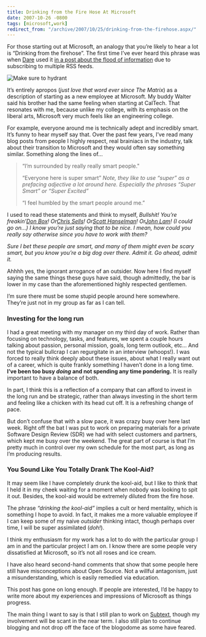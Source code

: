 ```yaml
---
title: Drinking from the Fire Hose At Microsoft
date: 2007-10-26 -0800
tags: [microsoft,work]
redirect_from: "/archive/2007/10/25/drinking-from-the-firehose.aspx/"
---
```


For those starting out at Microsoft, an analogy that you’re likely to hear a lot is “Drinking from the firehose”. The first time I’ve ever heard this phrase was when [Dare](http://www.25hoursaday.com/weblog/ "Dare Obasanjo's Blog") used
it [in a post about the flood of information](http://www.25hoursaday.com/weblog/PermaLink.aspx?guid=14d0413e-d0dc-4382-9ee9-57e95d7b3544 "NightCrawler Thoughts") due to subscribing to multiple RSS feeds.

![Make sure to hydrant](https://user-images.githubusercontent.com/19977/50916291-933ef900-13ef-11e9-956f-054714d033ce.png)

It’s entirely apropos (*just love that word ever since The Matrix*) as a description of starting as a new employee at Microsoft. My buddy Walter said his brother had the same feeling when starting at CalTech. That resonates with me, because unlike my college, with its emphasis on the liberal arts, Microsoft very much feels like an engineering college.

For example, everyone around me is technically adept and incredibly smart. It’s funny to hear myself say that. Over the past few years, I’ve read many blog posts from people I highly respect, real brainiacs in the industry, talk about their transition to Microsoft and they would often say something similar. Something along the lines of...

> “I’m surrounded by really really smart people."
>
> “Everyone here is super smart” *Note, they like to use “super” as a
> prefacing adjective a lot around here. Especially the phrases “Super
> Smart” or “Super Excited”* 
>
> “I feel humbled by the smart people around me.”

I used to read these statements and think to myself, *Bullshit! You’re
freakin’*[*Don Box*](http://www.pluralsight.com/blogs/dbox/ "Don Box")*!
Or*[*Chris Sells*](http://www.sellsbrothers.com/ "Chris Sells")*!
Or*[*Scott Hanselman*](http://hanselman.com/blog/ "Scott Hanselman")*!
Or*[*John Lam*](http://www.iunknown.com/ "IUnknown.com blog")*! (I could
go on...) I know you’re just saying that to be nice. I mean, how could
you really say otherwise since you have to work with them?*

*Sure I bet these people are smart, and many of them might even be scary
smart, but you know you’re a big dog over there. Admit it. Go ahead,
admit it.*

Ahhhh yes, the ignorant arrogance of an outsider. Now here I find myself
saying the same things these guys have said, though admittedly, the bar
is lower in my case than the aforementioned highly respected gentlemen.

I’m sure there must be some stupid people around here somewhere. They’re
just not in my group as far as I can tell.

### Investing for the long run

I had a great meeting with my manager on my third day of work. Rather
than focusing on technology, tasks, and features, we spent a couple
hours talking about passion, personal mission, goals, long term outlook,
etc... And not the typical bullcrap I can regurgitate in an interview
(whoops!). I was forced to really think deeply about these issues, about
what I really want out of a career, which is quite frankly something I
haven’t done in a long time. **I’ve been too busy *doing* and not
spending any time pondering.** It is really important to have a balance
of both.

In part, I think this is a reflection of a company that can afford to
invest in the long run and be strategic, rather than always investing in
the short term and feeling like a chicken with its head cut off. It is a
refreshing change of pace.

But don’t confuse that with a slow pace, it was crazy busy over here
last week. Right off the bat I was put to work on preparing materials
for a private Software Design Review (SDR) we had with select customers
and partners, which kept me busy over the weekend. The great part of
course is that I’m pretty much in control over my own schedule for the
most part, as long as I’m producing results.

### You Sound Like You Totally Drank The Kool-Aid?

It may seem like I have completely drunk the kool-aid, but I like to
think that I held it in my cheek waiting for a moment when nobody was
looking to spit it out. Besides, the kool-aid would be extremely diluted
from the fire hose.

The phrase *“*drinking the kool-aid”** implies a cult or herd mentality,
which is something I hope to avoid. In fact, it makes me a more valuable
employee if I can keep some of my naive *outsider* thinking intact,
though perhaps over time, I will be super assimilated (*doh!*).

I think my enthusiasm for my work has a lot to do with the particular
group I am in and the particular project I am on. I know there are some
people very dissatisfied at Microsoft, so it’s not all roses and ice
cream.

I have also heard second-hand comments that show that some people here
still have misconceptions about Open Source. Not a willful antagonism,
just a misunderstanding, which is easily remedied via education.

This post has gone on long enough. If people are interested, I’d be
happy to write more about my experiences and impressions of Microsoft as
things progress.

The main thing I want to say is that I still plan to work on
[Subtext](http://subtextproject.com/ "Subtext"), though my involvement
will be scant in the near term. I also still plan to continue blogging
and not drop off the face of the blogodome as some have feared.
